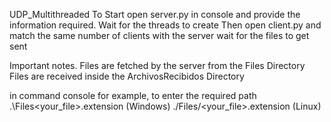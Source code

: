 UDP_Multithreaded
To Start open server.py in console and provide the information required. Wait for the threads to create Then open client.py and match the same number of clients with the server wait for the files to get sent

Important notes. Files are fetched by the server from the Files Directory Files are received inside the ArchivosRecibidos Directory

in command console for example, to enter the required path .\Files<your_file>.extension (Windows) ./Files/<your_file>.extension (Linux)
